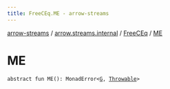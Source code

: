 ```yaml
---
title: FreeCEq.ME - arrow-streams
---
```


[arrow-streams](../../index.html) / [arrow.streams.internal](../index.html) / [FreeCEq](index.html) / [ME](./-m-e.html)

# ME

`abstract fun ME(): MonadError<`[`G`](index.html#G)`, `[`Throwable`](https://kotlinlang.org/api/latest/jvm/stdlib/kotlin/-throwable/index.html)`>`